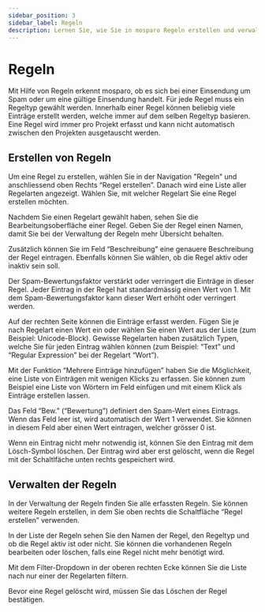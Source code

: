 ```yaml
---
sidebar_position: 3
sidebar_label: Regeln
description: Lernen Sie, wie Sie in mosparo Regeln erstellen und verwalten können.
---
```


# Regeln

Mit Hilfe von Regeln erkennt mosparo, ob es sich bei einer Einsendung um Spam oder um eine gültige Einsendung handelt. Für jede Regel muss ein Regeltyp gewählt werden. Innerhalb einer Regel können beliebig viele Einträge erstellt werden, welche immer auf dem selben Regeltyp basieren. Eine Regel wird immer pro Projekt erfasst und kann nicht automatisch zwischen den Projekten ausgetauscht werden.

## Erstellen von Regeln

Um eine Regel zu erstellen, wählen Sie in der Navigation "Regeln" und anschliessend oben Rechts “Regel erstellen”. Danach wird eine Liste aller Regelarten angezeigt. Wählen Sie, mit welcher Regelart Sie eine Regel erstellen möchten.

Nachdem Sie einen Regelart gewählt haben, sehen Sie die Bearbeitungsoberfläche einer Regel. Geben Sie der Regel einen Namen, damit Sie bei der Verwaltung der Regeln mehr Übersicht behalten.

Zusätzlich können Sie im Feld “Beschreibung” eine genauere Beschreibung der Regel eintragen. Ebenfalls können Sie wählen, ob die Regel aktiv oder inaktiv sein soll.

Der Spam-Bewertungsfaktor verstärkt oder verringert die Einträge in dieser Regel. Jeder Eintrag in der Regel hat standardmässig einen Wert von 1. Mit dem Spam-Bewertungsfaktor kann dieser Wert erhöht oder verringert werden.

Auf der rechten Seite können die Einträge erfasst werden. Fügen Sie je nach Regelart einen Wert ein oder wählen Sie einen Wert aus der Liste (zum Beispiel: Unicode-Block). Gewisse Regelarten haben zusätzlich Typen, welche Sie für jeden Eintrag wählen können (zum Beispiel: “Text” und “Regular Expression” bei der Regelart “Wort”).

Mit der Funktion “Mehrere Einträge hinzufügen” haben Sie die Möglichkeit, eine Liste von Einträgen mit wenigen Klicks zu erfassen. Sie können zum Beispiel eine Liste von Wörtern im Feld einfügen und mit einem Klick als Einträge erstellen lassen.

Das Feld “Bew.” (“Bewertung”) definiert den Spam-Wert eines Eintrags. Wenn das Feld leer ist, wird automatisch der Wert 1 verwendet. Sie können in diesem Feld aber einen Wert eintragen, welcher grösser 0 ist.

Wenn ein Eintrag nicht mehr notwendig ist, können Sie den Eintrag mit dem Lösch-Symbol löschen. Der Eintrag wird aber erst gelöscht, wenn die Regel mit der Schaltlfäche unten rechts gespeichert wird.

## Verwalten der Regeln

In der Verwaltung der Regeln finden Sie alle erfassten Regeln. Sie können weitere Regeln erstellen, in dem Sie oben rechts die Schaltfläche “Regel erstellen” verwenden.

In der Liste der Regeln sehen Sie den Namen der Regel, den Regeltyp und ob die Regel aktiv ist oder nicht. Sie können die vorhandenen Regeln bearbeiten oder löschen, falls eine Regel nicht mehr benötigt wird.

Mit dem Filter-Dropdown in der oberen rechten Ecke können Sie die Liste nach nur einer der Regelarten filtern.

Bevor eine Regel gelöscht wird, müssen Sie das Löschen der Regel bestätigen.
